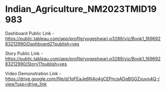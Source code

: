 # Indian_Agriculture_NM2023TMID19983

Dashboard Public Link - https://public.tableau.com/app/profile/yogeshwari.p3289/viz/Book1_16969283212990/Dashboard2?publish=yes

Story Public Link - https://public.tableau.com/app/profile/yogeshwari.p3289/viz/Book1_16969283212990/Story1?publish=yes

Video Demonstration Link - https://drive.google.com/file/d/1qFEaJe6N4o4gCEPncpADqBGGZxuvp4Q-/view?usp=drive_link
